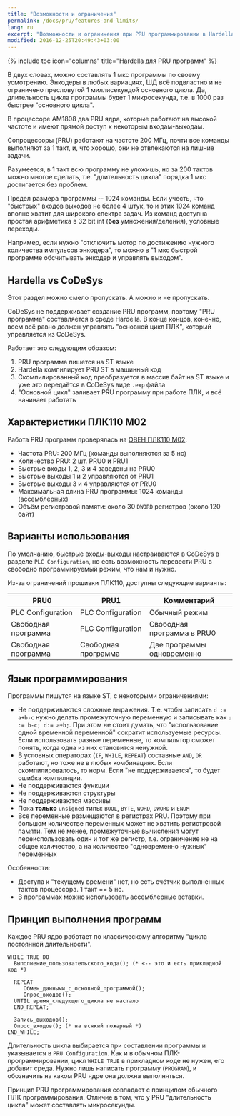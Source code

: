 ```yaml
---
title: "Возможности и ограничения"
permalink: /docs/pru/features-and-limits/
lang: ru
excerpt: "Возможности и ограничения при PRU программировании в Hardella IDE. Hardella это среда для программирования ПЛК на языках группы 61131 (ST и т.п.)"
modified: 2016-12-25T20:49:43+03:00
---
```

{% include toc icon="columns" title="Hardella для PRU программ" %}

В двух словах, можно составлять 1 мкс программы по своему усмотрению. Энкодеры в любых вариациях, ШД всё подвластно и не ограничено пресловутой 1 миллисекундой основного цикла. Да, длительность цикла программы будет 1 микросекунда, т.е. в 1000 раз быстрее "основного цикла".

В процессоре AM1808 два PRU ядра, которые работают на высокой частоте и имеют прямой доступ к некоторым входам-выходам.

Сопроцессоры (PRU) работают на частоте 200 МГц, почти все команды выполняют за 1 такт, и, что хорошо, они не отвлекаются на лишние задачи.

Разумеется, в 1 такт всю программу не уложишь, но за 200 тактов можно многое сделать, т.е. "длительность цикла" порядка 1 мкс достигается без проблем.

Предел размера программы -- 1024 команды. Если учесть, что "быстрых" входов выходов не более 4 штук, то и этих 1024 команд вполне хватит для широкого спектра задач. Из команд доступна простая арифметика в 32 bit int (**без** умножения/деления), условные переходы.

Например, если нужно "отключить мотор по достижению нужного количества импульсов энкодера", то можно в "1 мкс быстрой программе обсчитывать энкодер и управлять выходом".

## Hardella vs CoDeSys

Этот раздел можно смело пропускать. А можно и не пропускать. 

CoDeSys не поддерживает создание PRU программ, поэтому "PRU программа" составляется в среде Hardella. В конце концов, конечно, всем всё равно должен управлять "основной цикл ПЛК", который управляется из CoDeSys.

Работает это следующим образом:
  1. PRU программа пишется на ST языке
  1. Hardella компилирует PRU ST в машинный код
  1. Скомпилированный код преобразуется в массив байт на ST языке и уже это передаётся в CoDeSys виде `.exp` файла
  1. "Основной цикл" заливает PRU программу при работе ПЛК, и всё начинает работать

## Характеристики ПЛК110 М02

Работа PRU программ проверялась на [ОВЕН ПЛК110 М02](http://www.owen.ru/catalog/programmiruemij_logicheskij_kontroller_oven_plk110/opisanie).

  - Частота PRU: 200 МГц (команды выполняются за 5 нс)
  - Количество PRU: 2 шт. PRU0 и PRU1
  - Быстрые входы 1, 2, 3 и 4 заведены на PRU0
  - Быстрые выходы 1 и 2 управляются от PRU1
  - Быстрые выходы 3 и 4 управляются от PRU0
  - Максимальная длина PRU программы: 1024 команды (ассемблерных)
  - Объём регистровой памяти: около 30 `DWORD` регистров (около 120 байт) 

## Варианты использования

По умолчанию, быстрые входы-выходы настраиваются в CoDeSys в разделе `PLC Configuration`, но есть возможность перевести PRU в свободно программируемый режим, что нам и нужно.

Из-за ограничений прошивки ПЛК110, доступны следующие варианты:

| PRU0                | PRU1                | Комментарий                |
|---------------------|---------------------|----------------------------|
| PLC Configuration   | PLC Configuration   | Обычный режим              |
| Свободная программа | PLC Configuration   | Свободная программа в PRU0 |
| Свободная программа | Свободная программа | Две программы одновременно |


## Язык программирования

Программы пишутся на языке ST, с некоторыми ограничениями:
  - Не поддерживаются сложные выражения. Т.е. чтобы записать `d := a+b-c` нужно делать промежуточную переменную и записывать как `u := b-c; d:= a+b;`. При этом не стоит думать, что "использование одной временной переменной" сократит используемые ресурсы. Если использовать разные переменные, то компилятор сможет понять, когда одна из них становится ненужной.
  - В условных операторах (`IF`, `WHILE`, `REPEAT`) составные `AND`, `OR` работают, но тоже не в любых комбинациях. Если скомпилировалось, то норм. Если "не поддерживается", то будет ошибка компиляции.
  - Не поддерживаются функции
  - Не поддерживаются структуры
  - Не поддерживаются массивы
  - Пока **только** `unsigned` типы: `BOOL`, `BYTE`, `WORD`, `DWORD` и `ENUM`
  - Все переменные размещаются в регистрах PRU. Поэтому при большом количестве переменных может не хватить регистровой памяти. Тем не менее, промежуточные вычисления могут переиспользовать один и тот же регистр, т.е. ограничение не на общее количество, а на количество "одновременно нужных" переменных 

Особенности:
 - Доступа к "текущему времени" нет, но есть счётчик выполненных тактов процессора. 1 такт == 5 нс.
 - В программах можно использовать ассемблерные вставки.


## Принцип выполнения программ

Каждое PRU ядро работает по классическому алгоритму "цикла постоянной длительности".

    WHILE TRUE DO
      Выполнение_пользовательского_кода(); (* <-- это и есть прикладной код *)
      
      REPEAT 
         Обмен_данными_с_основной_программой();
         Опрос_входов();
      UNTIL время_следующего_цикла не настало 
      END_REPEAT;
      
      Запись_выходов();
      Опрос_входов(); (* на всякий пожарный *)
    END_WHILE;

Длительность цикла выбирается при составлении программы и указывается в `PRU Configuration`.
Как и в обычном ПЛК-программировании, цикл `WHILE TRUE` в прикладном коде не нужен, его добавит среда. Нужно лишь написать программу (`PROGRAM`), и обозначить на каком PRU ядре она должна выполняться.

Принцип PRU программирования совпадает с принципом обычного ПЛК программирования. Отличие в том, что у PRU "длительность цикла" может составлять микросекунды.

